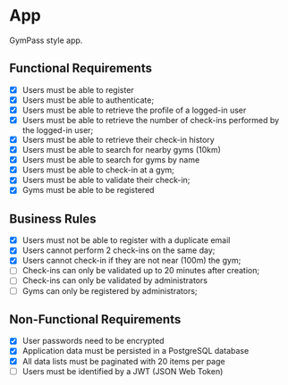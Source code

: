 # App

GymPass style app.

## Functional Requirements

- [x] Users must be able to register
- [x] Users must be able to authenticate;
- [x] Users must be able to retrieve the profile of a logged-in user
- [x] Users must be able to retrieve the number of check-ins performed by the logged-in user;
- [x] Users must be able to retrieve their check-in history
- [x] Users must be able to search for nearby gyms (10km)
- [x] Users must be able to search for gyms by name
- [x] Users must be able to check-in at a gym;
- [x] Users must be able to validate their check-in;
- [x] Gyms must be able to be registered

## Business Rules

- [x] Users must not be able to register with a duplicate email
- [x] Users cannot perform 2 check-ins on the same day;
- [x] Users cannot check-in if they are not near (100m) the gym;
- [ ] Check-ins can only be validated up to 20 minutes after creation;
- [ ] Check-ins can only be validated by administrators
- [ ] Gyms can only be registered by administrators;

## Non-Functional Requirements

- [x] User passwords need to be encrypted
- [x] Application data must be persisted in a PostgreSQL database
- [x] All data lists must be paginated with 20 items per page
- [ ] Users must be identified by a JWT (JSON Web Token)
